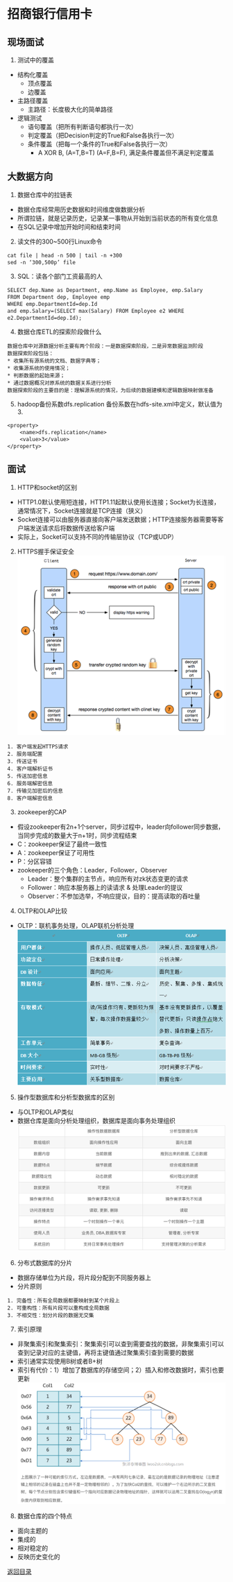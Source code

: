 # 招商银行信用卡
## 现场面试
1. 测试中的覆盖
* 结构化覆盖
    * 顶点覆盖
    * 边覆盖
* 主路径覆盖
    * 主路径：长度极大化的简单路径
* 逻辑测试
    * 语句覆盖（把所有判断语句都执行一次）
    * 判定覆盖（把Decision判定的True和False各执行一次）
    * 条件覆盖（把每一个条件的True和False各执行一次）
        * A XOR B, (A=T,B=T) (A=F,B=F), 满足条件覆盖但不满足判定覆盖

## 大数据方向
1. 数据仓库中的拉链表
* 数据仓库经常用历史数据和时间维度做数据分析
* 所谓拉链，就是记录历史，记录某一事物从开始到当前状态的所有变化信息
* 在SQL记录中增加开始时间和结束时间
2. 读文件的300~500行Linux命令
```
cat file | head -n 500 | tail -n +300
sed -n ‘300,500p’ file
```
3. SQL：读各个部门工资最高的人
```
SELECT dep.Name as Department, emp.Name as Employee, emp.Salary 
FROM Department dep, Employee emp 
WHERE emp.DepartmentId=dep.Id 
and emp.Salary=(SELECT max(Salary) FROM Employee e2 WHERE e2.DepartmentId=dep.Id);
```
4. 数据仓库ETL的探索阶段做什么
```
数据仓库中对源数据分析主要有两个阶段：一是数据探索阶段，二是异常数据监测阶段
数据探索阶段包括：
* 收集所有源系统的文档、数据字典等；
* 收集源系统的使用情况；
* 判断数据的起始来源；
* 通过数据概况对原系统的数据关系进行分析
数据探索阶段的主要目的是：理解源系统的情况，为后续的数据建模和逻辑数据映射做准备
```
5. hadoop备份系数dfs.replication
备份系数在hdfs-site.xml中定义，默认值为3.
```
<property>
    <name>dfs.replication</name>
    <value>3</value>
</property>
```

## 面试
1. HTTP和socket的区别
* HTTP1.0默认使用短连接，HTTP1.11起默认使用长连接；Socket为长连接，通常情况下，Socket连接就是TCP连接（狭义）
* Socket连接可以由服务器直接向客户端发送数据；HTTP连接服务器需要等客户端发送请求后将数据传送给客户端
* 实际上，Socket可以支持不同的传输层协议（TCP或UDP）
2. HTTPS握手保证安全
![](../img/https.png)
```
1. 客户端发起HTTPS请求
2. 服务端配置
3. 传送证书
4. 客户端解析证书
5. 传送加密信息
6. 服务端解密信息
7. 传输见加密后的信息
8. 客户端解密信息
```
3. zookeeper的CAP
* 假设zookeeper有2n+1个server，同步过程中，leader向follower同步数据，当同步完成的数量大于n+1时，同步流程结束
* C：zookeeper保证了最终一致性
* A：zookeeper保证了可用性
* P：分区容错
* zookeeper的三个角色：Leader，Follower，Observer
    * Leader：整个集群的主节点，响应所有对zk状态变更的请求
    * Follower：响应本服务器上的读请求 & 处理Leader的提议
    * Observer：不参加选举，不响应提议，目的：提高读取的吞吐量
4. OLTP和OLAP比较
* OLTP：联机事务处理，OLAP联机分析处理
![](../img/olap.png)
5. 操作型数据库和分析型数据库的区别
* 与OLTP和OLAP类似
* 数据仓库是面向分析处理组织，数据库是面向事务处理组织
![](../img/db.png)
6. 分布式数据库的分片
* 数据存储单位为片段，将片段分配到不同服务器上
* 分片原则
```
1. 完备性：所有全局数据都要映射到某个片段上
2. 可重构性：所有片段可以重构成全局数据
3. 不相交性：划分片段的数据无交集
```
7. 索引原理
* 非聚集索引和聚集索引：聚集索引可以查到需要查找的数据，非聚集索引可以查到记录对应的主键值，再将主键值通过聚集索引查到需要的数据
* 索引通常实现使用B树或者B+树
* 索引有代价：1）增加了数据库的存储空间；2）插入和修改数据时，索引也要更新
![](../img/index.png)
8. 数据仓库的四个特点
* 面向主题的
* 集成的
* 相对稳定的
* 反映历史变化的

[返回目录](../../CONTENTS.md)